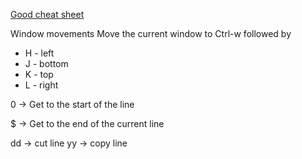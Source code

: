 [Good cheat sheet](https://vim.rtorr.com/)

Window movements
Move the current window to Ctrl-w followed by 
- H - left
- J - bottom
- K - top
- L - right


0 -> Get to the start of the line

$ -> Get to the end of the current line


dd -> cut line
yy -> copy line
